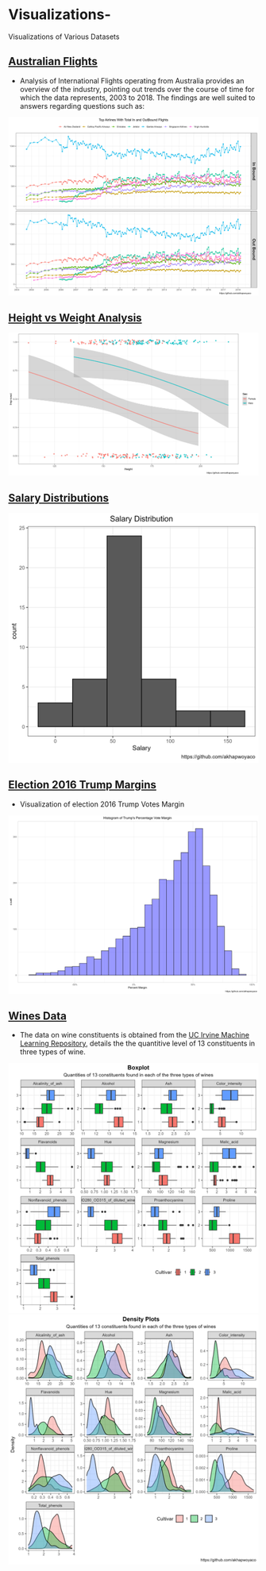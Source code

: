 # Visualizations-

Visualizations of Various Datasets

## [Australian Flights](AustralianFlights/)

-   Analysis of International Flights operating from Australia provides an overview of the industry, pointing out trends over the course of time for which the data represents, 2003 to 2018. The findings are well suited to answers regarding questions such as:

![plot_in_out_air_flight.png](AustralianFlights/plot_in_out_air_flight.png)

## [Height vs Weight Analysis](logisticRegheightweight/)

![logisticRegheightweight](logisticRegheightweight/hei_impr_sex_plot.png)

## [Salary Distributions](sALARYhIST/)

![salary_hist.png](sALARYhIST/salary_hist.png)

## [Election 2016 Trump Margins](TrumpElection2016/)

- Visualization of election 2016 Trump Votes Margin

![trump_hist.png](TrumpElection2016/trump_hist.png)

## [Wines Data](WINES)

-   The data on wine constituents is obtained from the [UC Irvine Machine Learning Repository](https://archive.ics.uci.edu/dataset/109/wine), details the the quantitive level of 13 constituents in three types of wine.

![Wine Box Plots](./WINES/wine_box_plots.png) ![Wine Density Plots](./WINES/density_plots.png)
